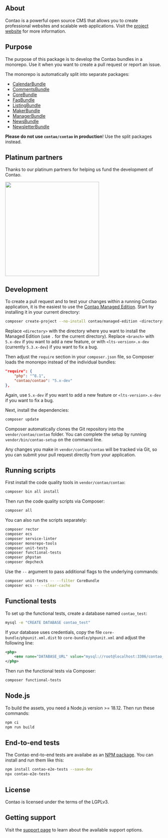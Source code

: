 <p align="center"><img src="https://contao.org/files/contao/logo/contao-logo-corporate.svg" alt></p>

<p align="center">
<a href="https://github.com/contao/contao/actions"><img src="https://github.com/contao/contao/actions/workflows/ci.yml/badge.svg?branch=5.4" alt></a>
<a href="https://codecov.io/gh/contao/contao"><img src="https://codecov.io/gh/contao/contao/branch/5.4/graph/badge.svg" alt></a>
<a href="https://packagist.org/packages/contao/contao"><img src="https://img.shields.io/packagist/v/contao/contao.svg" alt></a>
</p>

## About

Contao is a powerful open source CMS that allows you to create professional websites and scalable web applications.
Visit the [project website][1] for more information.

## Purpose

The purpose of this package is to develop the Contao bundles in a monorepo. Use it when you want to create a pull
request or report an issue.

The monorepo is automatically split into separate packages:

 * [CalendarBundle](https://github.com/contao/calendar-bundle)
 * [CommentsBundle](https://github.com/contao/comments-bundle)
 * [CoreBundle](https://github.com/contao/core-bundle)
 * [FaqBundle](https://github.com/contao/faq-bundle)
 * [ListingBundle](https://github.com/contao/listing-bundle)
 * [MakerBundle](https://github.com/contao/maker-bundle)
 * [ManagerBundle](https://github.com/contao/manager-bundle)
 * [NewsBundle](https://github.com/contao/news-bundle)
 * [NewsletterBundle](https://github.com/contao/newsletter-bundle)

**Please do not use `contao/contao` in production**! Use the split packages instead.

## Platinum partners

Thanks to our platinum partners for helping us fund the development of Contao.

<a href="https://postyou.de"><img src="https://contao.org/files/uploads/partner-logos/6889-postyou.svg" width="300" alt></a>

## Development

To create a pull request and to test your changes within a running Contao application, it is the easiest to use the
[Contao Managed Edition][2]. Start by installing it in your current directory:

```bash
composer create-project --no-install contao/managed-edition <directory> <branch>
```

Replace `<directory>` with the directory where you want to install the Managed Edition (use `.` for the current
directory). Replace `<branch>` with `5.x-dev` if you want to add a new feature, or with `<lts-version>.x-dev` (currently
`5.3.x-dev`) if you want to fix a bug.

Then adjust the `require` section in your `composer.json` file, so Composer loads the monorepo instead of the individual
bundles:

```json
"require": {
    "php": "^8.1",
    "contao/contao": "5.x-dev"
},
```

Again, use `5.x-dev` if you want to add a new feature or `<lts-version>.x-dev` if you want to fix a bug.

Next, install the dependencies:

```bash
composer update
```

Composer automatically clones the Git repository into the `vendor/contao/contao` folder. You can complete the setup by
running `vendor/bin/contao-setup` on the command line.

Any changes you make in `vendor/contao/contao` will be tracked via Git, so you can submit your pull request directly
from your application.

## Running scripts

First install the code quality tools in `vendor/contao/contao`:

```bash
composer bin all install
```

Then run the code quality scripts via Composer:

```bash
composer all
```

You can also run the scripts separately:

```bash
composer rector
composer ecs
composer service-linter
composer monorepo-tools
composer unit-tests
composer functional-tests
composer phpstan
composer depcheck
```

Use the `--` argument to pass additional flags to the underlying commands:

```bash
composer unit-tests -- --filter CoreBundle
composer ecs -- --clear-cache
```

## Functional tests

To set up the functional tests, create a database named `contao_test`:

```bash
mysql -e "CREATE DATABASE contao_test"
```

If your database uses credentials, copy the file `core-bundle/phpunit.xml.dist` to `core-bundle/phpunit.xml` and adjust
the following line:

```xml
<php>
    <env name="DATABASE_URL" value="mysql://root@localhost:3306/contao_test" />
</php>
```

Then run the functional tests via Composer:

```bash
composer functional-tests
```

## Node.js

To build the assets, you need a Node.js version >= 18.12. Then run these commands:

```bash
npm ci
npm run build
```

## End-to-end tests

The Contao end-to-end tests are availabe as an [NPM package][3]. You can install and run them like this:

```bash
npm install contao-e2e-tests --save-dev
npx contao-e2e-tests
```

## License

Contao is licensed under the terms of the LGPLv3.

## Getting support

Visit the [support page][4] to learn about the available support options.

[1]: https://contao.org
[2]: https://github.com/contao/managed-edition
[3]: https://www.npmjs.com/package/contao-e2e-tests
[4]: https://to.contao.org/support
